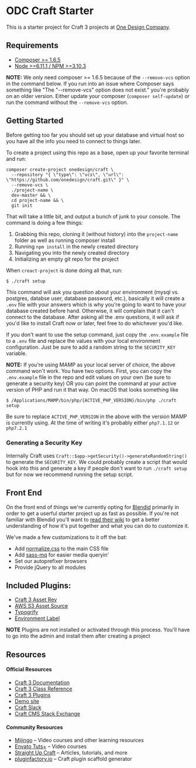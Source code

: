 # ODC Craft Starter

This is a starter project for Craft 3 projects at [One Design Company](https://onedesigncompany.com).

## Requirements
- [Composer >= 1.6.5](https://getcomposer.org)
- [Node >=6.11.1 / NPM >=3.10.3](https://nodejs.org/en/)

**NOTE:** We only need composer >= 1.6.5 because of the `--remove-vcs` option in the command below. If you run into an issue where Composer says something like "The "--remove-vcs" option does not exist." you're probably on an older version. Either update your composer (`composer self-update`) or run the command without the `--remove-vcs` option.

## Getting Started
Before getting too far you should set up your database and virtual host so you have all the info you need to connect to things later.

To create a project using this repo as a base, open up your favorite terminal and run:
```
composer create-project onedesign/craft \
  --repository "{ \"type\": \"vcs\", \"url\": \"https://github.com/onedesign/craft.git\" }" \
  --remove-vcs \
  ./project-name \
  dev-master && \
  cd project-name && \
  git init
```

That will take a little bit, and output a bunch of junk to your console. The command is doing a few things:
1. Grabbing this repo, cloning it (without history) into the `project-name` folder as well as running composer install
2. Running `npm install` in the newly created directory
3. Navigating you into the newly created directory
4. Initializing an empty git repo for the project

When `creact-project` is done doing all that, run:
```
$ ./craft setup
```

This command will ask you question about your environment (mysql vs. postgres, databse user, database password, etc.), basically it will create a `.env` file with your answers which is why you're going to want to have your database created before hand. Otherwise, it will complain that it can't connect to the database. After asking all the .env questions, it will ask if you'd like to install Craft now or later, feel free to do whichever you'd like.

If you don't want to use the setup command, just copy the `.env.example` file to a `.env` file and replace the values with your local environment configuration. Just be sure to add a random string to the `SECURITY_KEY` variable.

**NOTE:**
If you're using MAMP as your local server of choice, the above command won't work. You have two options. First, you can copy the `.env.example` file in the repo and edit values on your own (be sure to generate a security key) OR you can point the command at your active version of PHP and run it that way. On macOS that looks something like
```
$ /Applications/MAMP/bin/php/{ACTIVE_PHP_VERSION}/bin/php ./craft setup
```
Be sure to replace `ACTIVE_PHP_VERSION` in the above with the version MAMP is currently using. At the time of writing it's probably either `php7.1.12` or `php7.2.1`

### Generating a Security Key
Internally Craft uses `Craft::$app->getSecurity()->generateRandomString()` to generate the `SECURITY_KEY`. We could probably create a script that would hook into this and generate a key if people don't want to run `./craft setup` but for now we recommend running the setup script.

## Front End
On the front end of things we're currently opting for [Blendid](https://github.com/vigetlabs/blendid) primarily in order to get a userful starter project up as fast as possible. If you're not familiar with Blendid you'll want to [read their wiki](https://github.com/vigetlabs/blendid/wiki) to get a better understanding of how it's put together and what you can do to customize it.

We've made a few customizations to it off the bat:
- Add [normalize.css](https://necolas.github.io/normalize.css/) to the main CSS file
- Add [sass-mq](https://github.com/sass-mq/sass-mq) for easier media queryin'
- Set our autoprefixer browsers
- Provide jQuery to all modules

## Included Plugins:
- [Craft 3 Asset Rev](https://github.com/clubstudioltd/craft3-asset-rev)
- [AWS S3 Asset Source](https://github.com/craftcms/aws-s3)
- [Typogrify](https://github.com/nystudio107/craft-typogrify)
- [Environment Label](https://github.com/TopShelfCraft/Environment-Label)

**NOTE**
Plugins are not installed or activated through this process. You'll have to go into the admin and install them after creating a project

## Resources

#### Official Resources
- [Craft 3 Documentation](https://docs.craftcms.com/v3/)
- [Craft 3 Class Reference](https://docs.craftcms.com/api/v3/)
- [Craft 3 Plugins](https://plugins.craftcms.com)
- [Demo site](https://demo.craftcms.com/)
- [Craft Slack](https://craftcms.com/community#slack)
- [Craft CMS Stack Exchange](http://craftcms.stackexchange.com/)

#### Community Resources
- [Mijingo](https://mijingo.com/craft) – Video courses and other learning resources
- [Envato Tuts+](https://webdesign.tutsplus.com/categories/craft-cms/courses) – Video courses
- [Straight Up Craft](http://straightupcraft.com/) – Articles, tutorials, and more
- [pluginfactory.io](https://pluginfactory.io/) – Craft plugin scaffold generator

